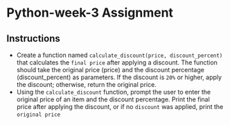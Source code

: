 # Python-week-3 Assignment

## Instructions

- Create a function named ```calculate_discount(price, discount_percent)``` that calculates the ``final price`` after applying a discount. The function should take the original price (price) and the discount percentage (discount_percent) as parameters. If the discount is ```20%``` or higher, apply the discount; otherwise, return the original price.
- Using the ```calculate_discount``` function, prompt the user to enter the original price of an item and the discount percentage. Print the final price after applying the discount, or if no ```discount``` was applied, print the ```original price```
